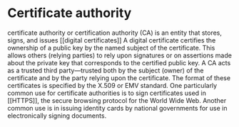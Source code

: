 # Certificate authority
 certificate authority or certification authority (CA) is an entity that stores, signs, and issues [[digital certificates]]
 A digital certificate certifies the ownership of a public key by the named subject of the certificate. This allows others (relying parties) to rely upon signatures or on assertions made about the private key that corresponds to the certified public key. A CA acts as a trusted third party—trusted both by the subject (owner) of the certificate and by the party relying upon the certificate. The format of these certificates is specified by the X.509 or EMV standard. 
 One particularly common use for certificate authorities is to sign certificates used in [[HTTPS]], the secure browsing protocol for the World Wide Web. Another common use is in issuing identity cards by national governments for use in electronically signing documents.